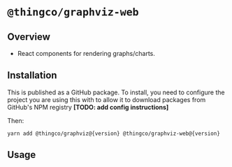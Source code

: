 # `@thingco/graphviz-web`

## Overview

- React components for rendering graphs/charts.

## Installation

This is published as a GitHub package. To install, you need to configure the project you are using this with to allow it to download packages from GitHub's NPM registry **[TODO: add config instructions]**

Then:

```
yarn add @thingco/graphviz@{version} @thingco/graphviz-web@{version}
```

## Usage
